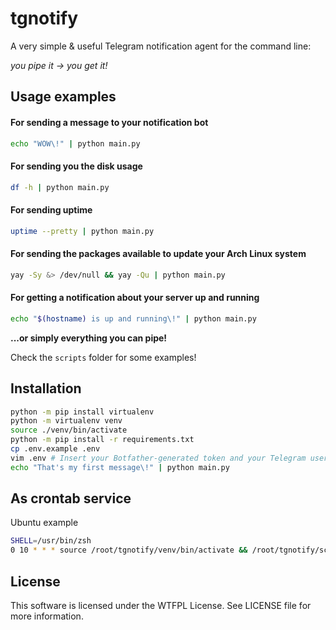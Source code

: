 # tgnotify

A very simple & useful Telegram notification agent for the command line:

*you pipe it -> you get it!*

## Usage examples

#### For sending a message to your notification bot
```bash
echo "WOW\!" | python main.py
```

#### For sending you the disk usage
```bash
df -h | python main.py
```

#### For sending uptime
```bash
uptime --pretty | python main.py
```

#### For sending the packages available to update your Arch Linux system
```bash
yay -Sy &> /dev/null && yay -Qu | python main.py
```
#### For getting a notification about your server up and running
```bash
echo "$(hostname) is up and running\!" | python main.py
```

**...or simply everything you can pipe!**

Check the `scripts` folder for some examples!

## Installation

```bash
python -m pip install virtualenv
python -m virtualenv venv
source ./venv/bin/activate
python -m pip install -r requirements.txt
cp .env.example .env
vim .env # Insert your Botfather-generated token and your Telegram user chat id here!
echo "That's my first message\!" | python main.py
```

## As crontab service

Ubuntu example
```bash
SHELL=/usr/bin/zsh
0 10 * * * source /root/tgnotify/venv/bin/activate && /root/tgnotify/scripts/short_arch.sh | python /root/tgnotify/main.py && deactivate
```

## License
This software is licensed under the WTFPL License. See LICENSE file for more information.

